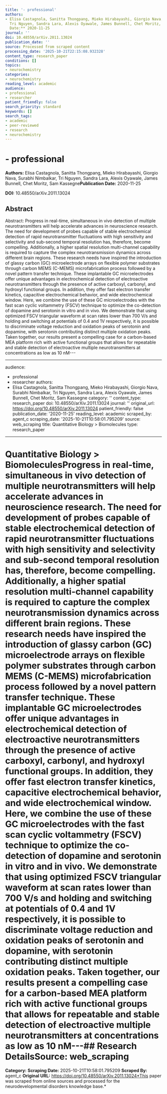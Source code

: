 ```yaml
---
title: '- professional'
authors:
- Elisa Castagnola, Sanitta Thongpang, Mieko Hirabayashi, Giorgio Nava, Surabhi Nimbalkar,
  Tri Nguyen, Sandra Lara, Alexis Oyawale, James Bunnell, Chet Moritz, Sam Kassegne**Publication
  Date:** 2020-11-25
journal: ''
doi: 10.48550/arXiv.2011.13024
publication_date: ''
source: Processed from scraped content
processing_date: '2025-10-21T22:15:08.932328'
content_type: research_paper
conditions: []
topics:
- neurochemistry
categories:
- neurochemistry
reading_level: academic
audience:
- professional
- researcher
patient_friendly: false
search_priority: standard
keywords: []
search_tags:
- academic
- peer-reviewed
- research
- neurochemistry
---
```


# - professional

**Authors:** Elisa Castagnola, Sanitta Thongpang, Mieko Hirabayashi, Giorgio Nava, Surabhi Nimbalkar, Tri Nguyen, Sandra Lara, Alexis Oyawale, James Bunnell, Chet Moritz, Sam Kassegne**Publication Date:** 2020-11-25

**DOI:** 10.48550/arXiv.2011.13024

## Abstract

Abstract:
Progress in real-time, simultaneous in vivo detection of multiple neurotransmitters will help accelerate advances in neuroscience research. The need for development of probes capable of stable electrochemical detection of rapid neurotransmitter fluctuations with high sensitivity and selectivity and sub-second temporal resolution has, therefore, become compelling. Additionally, a higher spatial resolution multi-channel capability is required to capture the complex neurotransmission dynamics across different brain regions. These research needs have inspired the introduction of glassy carbon (GC) microelectrode arrays on flexible polymer substrates through carbon MEMS (C-MEMS) microfabrication process followed by a novel pattern transfer technique. These implantable GC microelectrodes offer unique advantages in electrochemical detection of electroactive neurotransmitters through the presence of active carboxyl, carbonyl, and hydroxyl functional groups. In addition, they offer fast electron transfer kinetics, capacitive electrochemical behavior, and wide electrochemical window. Here, we combine the use of these GC microelectrodes with the fast scan cyclic voltammetry (FSCV) technique to optimize the co-detection of dopamine and serotonin in vitro and in vivo. We demonstrate that using optimized FSCV triangular waveform at scan rates lower than 700 V/s and holding and switching at potentials of 0.4 and 1V respectively, it is possible to discriminate voltage reduction and oxidation peaks of serotonin and dopamine, with serotonin contributing distinct multiple oxidation peaks. Taken together, our results present a compelling case for a carbon-based MEA platform rich with active functional groups that allows for repeatable and stable detection of electroactive multiple neurotransmitters at concentrations as low as 10 nM---

---
audience:
- professional
- researcher
authors:
- Elisa Castagnola, Sanitta Thongpang, Mieko Hirabayashi, Giorgio Nava, Surabhi Nimbalkar,
Tri Nguyen, Sandra Lara, Alexis Oyawale, James Bunnell, Chet Moritz, Sam Kassegne
category: ''
content_type: research_paper
doi: 10.48550/arXiv.2011.13024
journal: ''
original_url: https://doi.org/10.48550/arXiv.2011.13024
patient_friendly: false
publication_date: '2020-11-25'
reading_level: academic
scraped_by: agent_c
scraping_date: '2025-10-21T10:58:01.795209'
source: web_scraping
title: Quantitative Biology > Biomolecules
type: research_paper
---
# Quantitative Biology > BiomoleculesProgress in real-time, simultaneous in vivo detection of multiple neurotransmitters will help accelerate advances in neuroscience research. The need for development of probes capable of stable electrochemical detection of rapid neurotransmitter fluctuations with high sensitivity and selectivity and sub-second temporal resolution has, therefore, become compelling. Additionally, a higher spatial resolution multi-channel capability is required to capture the complex neurotransmission dynamics across different brain regions. These research needs have inspired the introduction of glassy carbon (GC) microelectrode arrays on flexible polymer substrates through carbon MEMS (C-MEMS) microfabrication process followed by a novel pattern transfer technique. These implantable GC microelectrodes offer unique advantages in electrochemical detection of electroactive neurotransmitters through the presence of active carboxyl, carbonyl, and hydroxyl functional groups. In addition, they offer fast electron transfer kinetics, capacitive electrochemical behavior, and wide electrochemical window. Here, we combine the use of these GC microelectrodes with the fast scan cyclic voltammetry (FSCV) technique to optimize the co-detection of dopamine and serotonin in vitro and in vivo. We demonstrate that using optimized FSCV triangular waveform at scan rates lower than 700 V/s and holding and switching at potentials of 0.4 and 1V respectively, it is possible to discriminate voltage reduction and oxidation peaks of serotonin and dopamine, with serotonin contributing distinct multiple oxidation peaks. Taken together, our results present a compelling case for a carbon-based MEA platform rich with active functional groups that allows for repeatable and stable detection of electroactive multiple neurotransmitters at concentrations as low as 10 nM---## Research Details**Source:** web_scraping
**Category:**
**Scraping Date:** 2025-10-21T10:58:01.795209
**Scraped By:** agent_c
**Original URL:** https://doi.org/10.48550/arXiv.2011.13024*This paper was scraped from online sources and processed for the neurodevelopmental disorders knowledge base.*